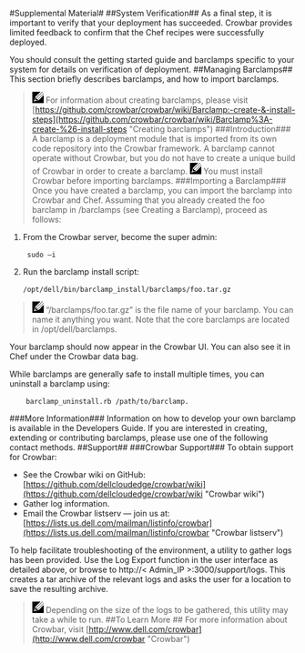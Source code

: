 #Supplemental Material#
##System Verification##
As a final step, it is important to verify that your deployment has succeeded. Crowbar provides limited feedback to confirm that the Chef recipes were successfully deployed.

You should consult the getting started guide and barclamps specific to your system for details on verification of deployment.
##Managing Barclamps##
This section briefly describes barclamps, and how to import barclamps. 
>![notes.png](graphics/notes.png "notes.png") For information about creating barclamps, please visit [https://github.com/crowbar/crowbar/wiki/Barclamp:-create-&-install-steps](https://github.com/crowbar/crowbar/wiki/Barclamp%3A-create-%26-install-steps "Creating barclamps") 
###Introduction###
A barclamp is a deployment module that is imported from its own code repository into the Crowbar framework. A barclamp cannot operate without Crowbar, but you do not have to create a unique build of Crowbar in order to create a barclamp.
>![notes.png](graphics/notes.png "notes.png") You must install Crowbar before importing barclamps.
###Importing a Barclamp###
Once you have created a barclamp, you can import the barclamp into Crowbar and Chef. Assuming that you already created the foo barclamp in /barclamps (see Creating a Barclamp), proceed as follows:

1. From the Crowbar server, become the super admin:

		sudo –i
2.	Run the barclamp install script:

		/opt/dell/bin/barclamp_install/barclamps/foo.tar.gz
>![notes.png](graphics/notes.png "notes.png") “/barclamps/foo.tar.gz” is the file name of your barclamp. You can name it anything you want. Note that the core barclamps are located in /opt/dell/barclamps.

Your barclamp should now appear in the Crowbar UI. You can also see it in Chef under the Crowbar data bag.

While barclamps are generally safe to install multiple times, you can uninstall a barclamp using: 	
	
		barclamp_uninstall.rb /path/to/barclamp.

###More Information###
Information on how to develop your own barclamp is available in the Developers Guide. If you are interested in creating, extending or contributing barclamps, please use one of the following contact methods.
##Support##
###Crowbar Support###
To obtain support for Crowbar:

- See the Crowbar wiki on GitHub: [https://github.com/dellcloudedge/crowbar/wiki](https://github.com/dellcloudedge/crowbar/wiki "Crowbar wiki")
- Gather log information.
- Email the Crowbar listserv — join us at: [https://lists.us.dell.com/mailman/listinfo/crowbar](https://lists.us.dell.com/mailman/listinfo/crowbar "Crowbar listserv")  

To help facilitate troubleshooting of the environment, a utility to gather logs has been provided. Use the Log Export function in the user interface as detailed above, or browse to http://< Admin_IP >:3000/support/logs. This creates a tar archive of the relevant logs and asks the user for a location to save the resulting archive.
>![notes.png](graphics/notes.png "notes.png") Depending on the size of the logs to be gathered, this utility may take a while to run.
##To Learn More ##
For more information about Crowbar, visit [http://www.dell.com/crowbar](http://www.dell.com/crowbar "Crowbar")

